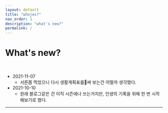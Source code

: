 ```yaml
---
layout: default
title: "whojes?"
nav_order: 1
description: "what's new?"
permalink: /
---
```


# What's new?

<br>

- 2021-11-07
    - 서른쯤 먹었으니 다시 생활계획표를써 보는건 어떨까 생각했다.
- 2021-10-10
    - 원래 블로그같은 건 이직 시즌에나 쓰는거지만, 인생의 기록을 위해 한 번 시작해보기로 했다.

---  